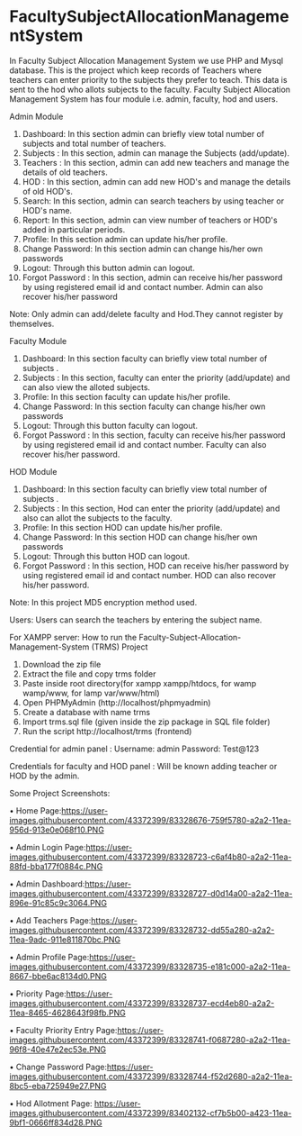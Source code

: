 # FacultySubjectAllocationManagementSystem
 In Faculty Subject Allocation Management System we use PHP and Mysql database. 
 This is the project which keep records of Teachers where teachers can enter priority to the subjects they prefer to teach. This data is sent to the hod who allots subjects to the faculty. 
 Faculty Subject Allocation Management System has four module i.e. admin, faculty, hod and users.

Admin Module
1.	Dashboard: In this section admin can briefly view total number of subjects and total number of teachers.
2.	Subjects : In this section, admin can manage the Subjects (add/update).
3.	Teachers : In this section, admin can add new teachers and manage the details of old teachers.
4.	HOD : In this section, admin can add new HOD's and manage the details of old HOD's.
5.	Search: In this section, admin can search teachers by using teacher or HOD's name.
6.	Report: In this section, admin can view number of teachers or HOD's added  in particular periods.
7.	Profile: In this section admin can update his/her profile.
8.	Change Password: In this section admin can change his/her  own passwords
9.	Logout: Through this button admin can logout.
10.	Forgot Password : In this section, admin can receive his/her password by using registered email id and contact number.
Admin can also recover his/her password

Note: Only admin can add/delete faculty and Hod.They cannot register by themselves. 

Faculty Module
1.	Dashboard: In this section faculty can briefly view total number of subjects .
2.	Subjects : In this section, faculty can enter the priority (add/update) and can also view the alloted subjects.
3.	Profile: In this section faculty can update his/her profile.
4.	Change Password: In this section faculty can change his/her  own passwords
5.	Logout: Through this button faculty can logout.
6.	Forgot Password : In this section, faculty can receive his/her password by using registered email id and contact number.
Faculty can also recover his/her password.

HOD Module
1.	Dashboard: In this section faculty can briefly view total number of subjects .
2.	Subjects : In this section, Hod can enter the priority (add/update) and also can allot the subjects to the faculty.
4.	Profile: In this section HOD can update his/her profile.
5.	Change Password: In this section HOD can change his/her  own passwords
6.	Logout: Through this button HOD can logout.
7.	Forgot Password : In this section, HOD can receive his/her password by using registered email id and contact number.
HOD can also recover his/her password.

Note:  In this project MD5 encryption method used.

Users:
Users can search the teachers by entering the subject name.

For XAMPP server:
How to run the Faculty-Subject-Allocation-Management-System (TRMS) Project
1. Download the zip file
2. Extract the file and copy trms folder
3. Paste inside root directory(for xampp xampp/htdocs, for wamp wamp/www, for lamp var/www/html)
4. Open PHPMyAdmin (http://localhost/phpmyadmin)
5. Create a database with name trms
6. Import trms.sql file (given inside the zip package in SQL file folder)
7. Run the script http://localhost/trms (frontend)

Credential for admin panel :
Username: admin
Password: Test@123

Credentials for faculty and HOD panel : Will be known adding teacher or HOD by the admin.

Some Project Screenshots:

•	Home Page:https://user-images.githubusercontent.com/43372399/83328676-759f5780-a2a2-11ea-956d-913e0e068f10.PNG

•	Admin Login Page:https://user-images.githubusercontent.com/43372399/83328723-c6af4b80-a2a2-11ea-88fd-bba177f0884c.PNG

•	Admin Dashboard:https://user-images.githubusercontent.com/43372399/83328727-d0d14a00-a2a2-11ea-896e-91c85c9c3064.PNG

•	Add Teachers Page:https://user-images.githubusercontent.com/43372399/83328732-dd55a280-a2a2-11ea-9adc-911e811870bc.PNG

•	Admin Profile Page:https://user-images.githubusercontent.com/43372399/83328735-e181c000-a2a2-11ea-8667-bbe6ac8134d0.PNG

•	Priority Page:https://user-images.githubusercontent.com/43372399/83328737-ecd4eb80-a2a2-11ea-8465-4628643f98fb.PNG

•	Faculty Priority Entry Page:https://user-images.githubusercontent.com/43372399/83328741-f0687280-a2a2-11ea-96f8-40e47e2ec53e.PNG

•	Change Password Page:https://user-images.githubusercontent.com/43372399/83328744-f52d2680-a2a2-11ea-8bc5-eba725949e27.PNG

•	Hod Allotment Page: https://user-images.githubusercontent.com/43372399/83402132-cf7b5b00-a423-11ea-9bf1-0666ff834d28.PNG




